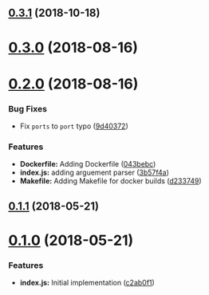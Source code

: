 <a name="0.3.1"></a>
## [0.3.1](https://github.com/AraBlocks/ara-network-node-dht/compare/0.3.0...0.3.1) (2018-10-18)



<a name="0.3.0"></a>
# [0.3.0](https://github.com/AraBlocks/ara-network-node-dht/compare/0.2.0...0.3.0) (2018-08-16)



<a name="0.2.0"></a>
# [0.2.0](https://github.com/AraBlocks/ara-network-node-dht/compare/0.1.1...0.2.0) (2018-08-16)


### Bug Fixes

* Fix `ports` to `port` typo ([9d40372](https://github.com/AraBlocks/ara-network-node-dht/commit/9d40372))


### Features

* **Dockerfile:** Adding Dockerfile ([043bebc](https://github.com/AraBlocks/ara-network-node-dht/commit/043bebc))
* **index.js:** adding arguement parser ([3b57f4a](https://github.com/AraBlocks/ara-network-node-dht/commit/3b57f4a))
* **Makefile:** Adding Makefile for docker builds ([d233749](https://github.com/AraBlocks/ara-network-node-dht/commit/d233749))



<a name="0.1.1"></a>
## [0.1.1](https://github.com/AraBlocks/ara-network-node-dht/compare/0.1.0...0.1.1) (2018-05-21)



<a name="0.1.0"></a>
# [0.1.0](https://github.com/AraBlocks/ara-network-node-dht/compare/c2ab0f1...0.1.0) (2018-05-21)


### Features

* **index.js:** Initial implementation ([c2ab0f1](https://github.com/AraBlocks/ara-network-node-dht/commit/c2ab0f1))



